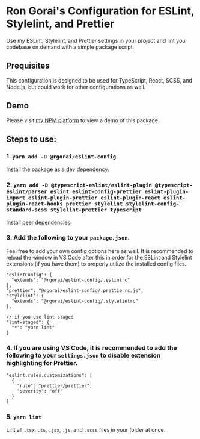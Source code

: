 # Ron Gorai's Configuration for ESLint, Stylelint, and Prettier

Use my ESLint, Stylelint, and Prettier settings in your project and lint your codebase on demand with a simple package script.

## Prequisites
This configuration is designed to be used for TypeScript, React, SCSS, and Node.js, but could work for other configurations as well.

## Demo
Please visit <a href="https://rgorai-npm-packages.netlify.app/eslint-config">my NPM platform</a> to view a demo of this package.

## Steps to use:
### 1. `yarn add -D @rgorai/eslint-config`
Install the package as a dev dependency.

### 2. `yarn add -D @typescript-eslint/eslint-plugin @typescript-eslint/parser eslint eslint-config-prettier eslint-plugin-import eslint-plugin-prettier eslint-plugin-react eslint-plugin-react-hooks prettier stylelint stylelint-config-standard-scss stylelint-prettier typescript`
Install peer dependencies.

### 3. Add the following to your `package.json`. 
Feel free to add your own config options here as well. It is recommended to reload the window in VS Code after this in order for the ESLint and Stylelint extensions (if you have them) to properly utilize the installed config files.
```
"eslintConfig": {
  "extends": "@rgorai/eslint-config/.eslintrc"
},
"prettier": "@rgorai/eslint-config/.prettierrc.js",
"stylelint": {
  "extends": "@rgorai/eslint-config/.stylelintrc"
},

// if you use lint-staged
"lint-staged": {
  "*": "yarn lint"
}
```

### 4. If you are using VS Code, it is recommended to add the following to your `settings.json` to disable extension highlighting for Prettier.
```
"eslint.rules.customizations": [
  {
    "rule": "prettier/prettier",
    "severity": "off"
  }
]
```

### 5. `yarn lint`
Lint all `.tsx`, `.ts`, `.jsx`, `.js`, and `.scss` files in your folder at once.
